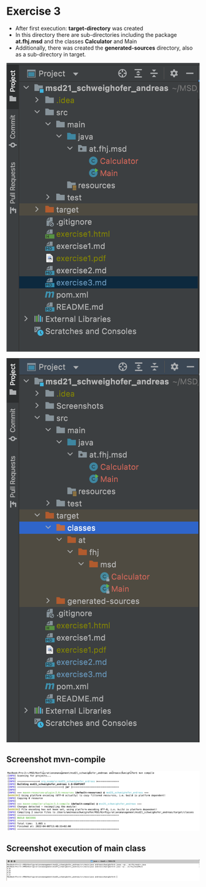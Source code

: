 # Exercise 3

- After first execution: **target-directory** was created
- In this directory there are sub-directories including the package **at.fhj.msd** and the classes **Calculator** and Main
- Additionally, there was created the **generated-sources** directory, also as a sub-directory in target.


![directory: target](Screenshots/target-directory.png)

![directory: target](Screenshots/target-directory2.png)

## Screenshot mvn-compile

![compile](Screenshots/mvn-compile.png)

## Screenshot execution of main class

![execute main](Screenshots/execute-main.png)